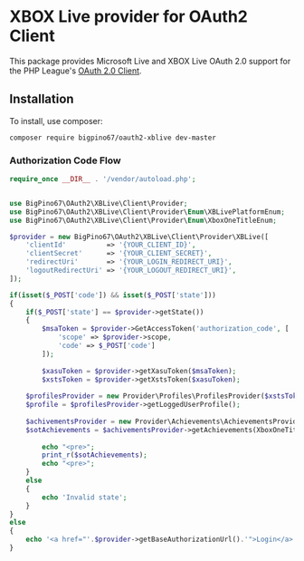 # XBOX Live provider for OAuth2 Client
 This package provides Microsoft Live and XBOX Live OAuth 2.0 support for the PHP League's [OAuth 2.0 Client](https://github.com/thephpleague/oauth2-client).
 
 ## Installation

To install, use composer:

```
composer require bigpino67/oauth2-xblive dev-master
```

### Authorization Code Flow

```php
require_once __DIR__ . '/vendor/autoload.php';


use BigPino67\OAuth2\XBLive\Client\Provider;
use BigPino67\OAuth2\XBLive\Client\Provider\Enum\XBLivePlatformEnum;
use BigPino67\OAuth2\XBLive\Client\Provider\Enum\XboxOneTitleEnum;

$provider = new BigPino67\OAuth2\XBLive\Client\Provider\XBLive([
    'clientId'          => '{YOUR_CLIENT_ID}',
    'clientSecret'      => '{YOUR_CLIENT_SECRET}',
    'redirectUri'       => '{YOUR_LOGIN_REDIRECT_URI}',
    'logoutRedirectUri' => '{YOUR_LOGOUT_REDIRECT_URI}',
]);

if(isset($_POST['code']) && isset($_POST['state']))
{
    if($_POST['state'] == $provider->getState())
    {
        $msaToken = $provider->GetAccessToken('authorization_code', [
            'scope' => $provider->scope,
            'code' => $_POST['code']
        ]);
		
        $xasuToken = $provider->getXasuToken($msaToken);
        $xstsToken = $provider->getXstsToken($xasuToken);
	
	$profilesProvider = new Provider\Profiles\ProfilesProvider($xstsToken);
	$profile = $profilesProvider->getLoggedUserProfile();
	
	$achivementsProvider = new Provider\Achievements\AchievementsProvider($xstsToken);
	$sotAchievements = $achivementsProvider->getAchievements(XboxOneTitleEnum::SeaOfThieves);
		
        echo "<pre>";
        print_r($sotAchievements);
        echo "<pre>";
    } 
    else
    {
        echo 'Invalid state';
    }
} 
else
{
    echo '<a href="'.$provider->getBaseAuthorizationUrl().'">Login</a>';
}
```
